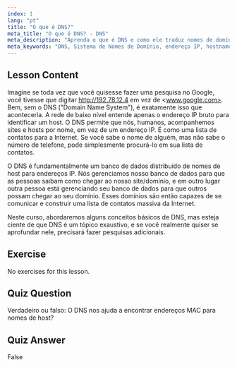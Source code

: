 ```yaml
---
index: 1
lang: "pt"
title: "O que é DNS?"
meta_title: "O que é DNS? - DNS"
meta_description: "Aprenda o que é DNS e como ele traduz nomes de domínio para endereços IP. Entenda este conceito central da internet com nosso guia Linux para iniciantes."
meta_keywords: "DNS, Sistema de Nomes de Domínio, endereço IP, hostname, rede Linux, iniciante, tutorial, guia"
---
```


## Lesson Content

Imagine se toda vez que você quisesse fazer uma pesquisa no Google, você tivesse que digitar <http://192.78.12.4> em vez de <www.google.com>. Bem, sem o DNS ("Domain Name System"), é exatamente isso que aconteceria. A rede de baixo nível entende apenas o endereço IP bruto para identificar um host. O DNS permite que nós, humanos, acompanhemos sites e hosts por nome, em vez de um endereço IP. É como uma lista de contatos para a Internet. Se você sabe o nome de alguém, mas não sabe o número de telefone, pode simplesmente procurá-lo em sua lista de contatos.

O DNS é fundamentalmente um banco de dados distribuído de nomes de host para endereços IP. Nós gerenciamos nosso banco de dados para que as pessoas saibam como chegar ao nosso site/domínio, e em outro lugar outra pessoa está gerenciando seu banco de dados para que outros possam chegar ao seu domínio. Esses domínios são então capazes de se comunicar e construir uma lista de contatos massiva da Internet.

Neste curso, abordaremos alguns conceitos básicos de DNS, mas esteja ciente de que DNS é um tópico exaustivo, e se você realmente quiser se aprofundar nele, precisará fazer pesquisas adicionais.

## Exercise

No exercises for this lesson.

## Quiz Question

Verdadeiro ou falso: O DNS nos ajuda a encontrar endereços MAC para nomes de host?

## Quiz Answer

False
